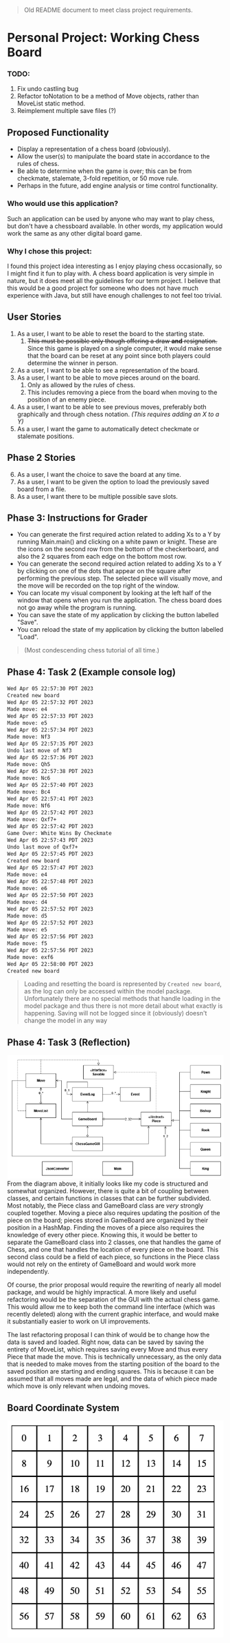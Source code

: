 > Old README document to meet class project requirements.
# Personal Project: Working Chess Board

### TODO:
1. Fix undo castling bug
2. Refactor toNotation to be a method of Move objects, rather than MoveList static method.
3. Reimplement multiple save files (?)

## Proposed Functionality

- Display a representation of a chess board (obviously).
- Allow the user(s) to manipulate the board state in accordance to the rules of chess.
- Be able to determine when the game is over; this can be from checkmate, stalemate, 3-fold repetition, or 50 move rule.
- Perhaps in the future, add engine analysis or time control functionality.

### Who would use this application?
Such an application can be used by anyone who may want to play chess, but don't have a chessboard available. In other
words, my application would work the same as any other digital board game.

### Why I chose this project:
I found this project idea interesting as I enjoy playing chess occasionally, so I might find it fun to play with.
A chess board application is very simple in nature, but it does meet all the guidelines for our term project. I believe
that this would be a good project for someone who does not have much experience with Java, but still have enough
challenges to not feel too trivial.


## User Stories
1. As a user, I want to be able to reset the board to the starting state.
    1. ~~This must be possible only though offering a draw **and** resignation.~~ Since this game is played on a single
       computer, it would make sense that the board can be reset at any point since both players could determine the winner
       in person.
2. As a user, I want to be able to see a representation of the board.
3. As a user, I want to be able to move pieces around on the board.
    1. Only as allowed by the rules of chess.
    2. This includes removing a piece from the board when moving to the position of an enemy piece.
4. As a user, I want to be able to see previous moves, preferably both graphically and through chess notation.
   *(This requires adding an X to a Y)*
5. As a user, I want the game to automatically detect checkmate or stalemate positions.
## Phase 2 Stories
6. As a user, I want the choice to save the board at any time.
7. As a user, I want to be given the option to load the previously saved board from a file.
8. As a user, I want there to be multiple possible save slots.

## Phase 3: Instructions for Grader
- You can generate the first required action related to adding Xs to a Y by running Main.main() and clicking on a white
  pawn or knight. These are the icons on the second row from the bottom of the checkerboard,
  and also the 2 squares from each edge on the bottom most row.
- You can generate the second required action related to adding Xs to a Y by clicking on one of the dots that appear
  on the square after performing the previous step. The selected piece will visually move, and the move will be recorded on the top
  right of the window.
- You can locate my visual component by looking at the left half of the window that opens when you run the application.
  The chess board does not go away while the program is running.
- You can save the state of my application by clicking the button labelled "Save".
- You can reload the state of my application by clicking the button labelled "Load".
> (Most condescending chess tutorial of all time.)

## Phase 4: Task 2 (Example console log)
```
Wed Apr 05 22:57:30 PDT 2023
Created new board
Wed Apr 05 22:57:32 PDT 2023
Made move: e4
Wed Apr 05 22:57:33 PDT 2023
Made move: e5
Wed Apr 05 22:57:34 PDT 2023
Made move: Nf3
Wed Apr 05 22:57:35 PDT 2023
Undo last move of Nf3
Wed Apr 05 22:57:36 PDT 2023
Made move: Qh5
Wed Apr 05 22:57:38 PDT 2023
Made move: Nc6
Wed Apr 05 22:57:40 PDT 2023
Made move: Bc4
Wed Apr 05 22:57:41 PDT 2023
Made move: Nf6
Wed Apr 05 22:57:42 PDT 2023
Made move: Qxf7+
Wed Apr 05 22:57:42 PDT 2023
Game Over: White Wins By Checkmate
Wed Apr 05 22:57:43 PDT 2023
Undo last move of Qxf7+
Wed Apr 05 22:57:45 PDT 2023
Created new board
Wed Apr 05 22:57:47 PDT 2023
Made move: e4
Wed Apr 05 22:57:48 PDT 2023
Made move: e6
Wed Apr 05 22:57:50 PDT 2023
Made move: d4
Wed Apr 05 22:57:52 PDT 2023
Made move: d5
Wed Apr 05 22:57:52 PDT 2023
Made move: e5
Wed Apr 05 22:57:56 PDT 2023
Made move: f5
Wed Apr 05 22:57:56 PDT 2023
Made move: exf6
Wed Apr 05 22:58:00 PDT 2023
Created new board
```
> Loading and resetting the board is represented by ```Created new board```, as the log can only be accessed within the
> model package. Unfortunately there are no special methods that handle loading in the model package and thus there
> is not more detail about what exactly is happening. Saving will not be logged since it (obviously) doesn't change the
> model in any way

## Phase 4: Task 3 (Reflection)
![UML Diagram](UML_Design_Diagram.png)
From the diagram above, it initially looks like my code is structured and somewhat organized.
However, there is quite a bit of coupling between classes, and certain functions in classes that can be further subdivided.
Most notably, the Piece class and GameBoard class are *very* strongly coupled together. Moving a piece also requires updating the position of the piece on the board;
pieces stored in GameBoard are organized by their position in a HashMap. Finding the moves of a piece also requires the knowledge of every other piece.
Knowing this, it would be better to separate the GameBoard class into 2 classes, one that handles the game of Chess, and one that handles
the location of every piece on the board. This second class could be a field of each piece, so functions in the Piece class would not rely on the entirety of GameBoard and would work more independently.

Of course, the prior proposal would require the rewriting of nearly all model package, and would be highly impractical.
A more likely and useful refactoring would be the separation of the GUI with the actual chess game. This would allow me to keep both
the command line interface (which was recently deleted) along with the current graphic interface, and would make it substantially easier to work on UI improvements.

The last refactoring proposal I can think of would be to change how the data is saved and loaded. Right now, data can be saved
by saving the entirety of MoveList, which requires saving every Move and thus every Piece that made the move.
This is technically unnecessary, as the only data that is needed to make moves from the starting position of the board to the saved position
are starting and ending squares. This is because it can be assumed that all moves made are legal, and the data of which piece made which move is only
relevant when undoing moves.
## Board Coordinate System
![8x8 grid from 0-63](grid.png)